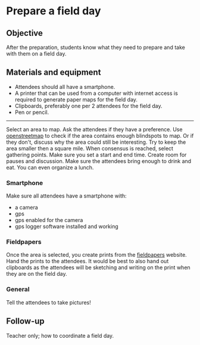 # Prepare a field day

## Objective

After the preparation, students know what they need to prepare and take with them on a field day.

## Materials and equipment

- Attendees should all have a smartphone. 
- A printer that can be used from a computer with internet access is required to generate paper maps for the field day.
- Clipboards, preferably one per 2 attendees for the field day.
- Pen or pencil.

----

Select an area to map. Ask the attendees if they have a preference. Use [openstreetmap](http://www.openstreetmap.org) to check if the area contains enough blindspots to map. Or if they don't, discuss why the area could still be interesting. Try to keep the area smaller then a square mile. When consensus is reached, select gathering points. Make sure you set a start and end time. Create room for pauses and discussion. Make sure the attendees bring enough to drink and eat. You can even organize a lunch.

### Smartphone
Make sure all attendees have a smartphone with:
  - a camera
  - gps
  - gps enabled for the camera
  - gps logger software installed and working
 
### Fieldpapers

Once the area is selected, you create prints from the [fieldpapers](http://www.fieldpapers.org) website. Hand the prints to the attendees. It would be best to also hand out clipboards as the attendees will be sketching and writing on the print when they are on the field day.

### General

Tell the attendees to take pictures!

## Follow-up
Teacher only; how to coordinate a field day.